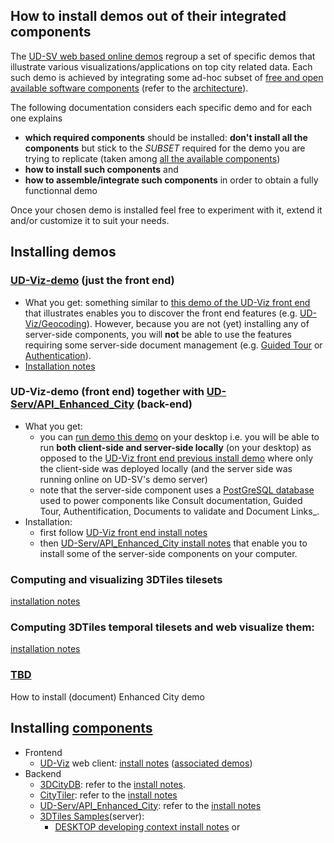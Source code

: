 ## How to install demos out of their integrated components<a name="top"></a>
The [UD-SV web based online demos](http://rict.liris.cnrs.fr/index.html) regroup a set of specific demos that illustrate various visualizations/applications on top city related data. Each such demo is achieved by integrating some ad-hoc subset of [free and open available software components](../Tools/) (refer to the [architecture](../Architecture/Readme.md)).

The following documentation considers each specific demo and for each one explains
  - **which required components** should be installed: **don't install all the components** but stick to the _SUBSET_ required for the demo you are trying to replicate (taken among [all the available components](../Tools/))
  - **how to install such components** and
  - **how to assemble/integrate such components** in order to obtain a fully functionnal demo

Once your chosen demo is installed feel free to experiment with it, extend it and/or customize it to suit your needs.

## Installing demos
### <a name="install-demo-udv-front-end"></a>[UD-Viz-demo](https://github.com/VCityTeam/UD-Viz-demo) (just the front end)
 * What you get: something similar to [this demo of the UD-Viz front end](http://rict.liris.cnrs.fr/UDVDemo/UDV/UDV-Core/examples/DemoFull/Demo.html) that illustrates enables you to discover the front end features (e.g. [UD-Viz/Geocoding](../Tools/)). However, because you are not (yet) installing any of server-side components, you will **not** be able to use the features requiring some server-side document management (e.g. [Guided Tour](../Tools/) or [Authentication](../Tools/)).
  * [Installation notes](https://github.com/VCityTeam/UD-Viz-demo/blob/master/README.md)

### UD-Viz-demo (front end) together with [UD-Serv/API_Enhanced_City](../Tools/) (back-end)
 * What you get:
   - you can [run demo this demo](http://rict.liris.cnrs.fr/UDVDemo/UDV/UDV-Core/examples/DemoFull/Demo.html) on your desktop i.e. you will be able to run **both client-side and server-side locally** (on your desktop) as opposed to the [UD-Viz front end previous install demo](#install-demo-udv-front-end) where only the client-side was deployed locally (and the server side was running online on UD-SV's demo server)
   - note that the server-side component uses a [PostGreSQL database](https://en.wikipedia.org/wiki/PostgreSQL) used to power components like Consult documentation, Guided Tour, Authentification, Documents to validate and Document Links_.
 * Installation:
    - first follow [UD-Viz front end install notes](#install-demo-udv-front-end)
    - then [UD-Serv/API_Enhanced_City install notes](https://github.com/MEPP-team/UD-Serv/blob/master/API_Enhanced_City/INSTALL.md) that enable you to install some of the server-side components on your computer.

### Computing and visualizing 3DTiles tilesets
[installation notes](InstallDemo3dTilesLyonViewer.md)
### Computing 3DTiles **temporal** tilesets and web visualize them:
[installation notes](https://github.com/VCityTeam/UD-Reproducibility/tree/master/Demos/Temporal-LyonMetropole)
### [TBD](https://en.wikipedia.org/wiki/TBD_(disambiguation))
How to install (document) Enhanced City demo

## Installing [components](../Tools/)
 * Frontend
   - [UD-Viz](../Tools/) web client: [install notes](https://github.com/MEPP-team/UD-Viz/blob/master/install.md) ([associated demos](http://rict.liris.cnrs.fr/UDVDemo-2/UDV/UDV-Core/))
 * Backend
   - [3DCityDB](../Tools/): refer to the [install notes](Install3DCityDB.md#top).
   - [CityTiler](../Tools/): refer to the [install notes](https://github.com/VCityTeam/py3dtiles/tree/Tiler)
   - [UD-Serv/API_Enhanced_City](../Tools/): refer to the [install notes](https://github.com/VCityTeam/UD-Serv/blob/master/API_Enhanced_City/INSTALL.md)
   - [3DTiles Samples](../Tools/)(server):
     * <a name="backend-3dtiles-web-server-desktop-developing-context"></a>[DESKTOP developing context install notes](https://github.com/VCityTeam/UD-Reproducibility/tree/master/Computations/3DTiles/LyonTemporal/PythonCallingDocker#readme) or
